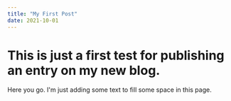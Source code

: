 ```yaml
---
title: "My First Post"
date: 2021-10-01
---
```


# This is just a first test for publishing an entry on my new blog.

Here you go. I'm just adding some text to fill some space in this page.
